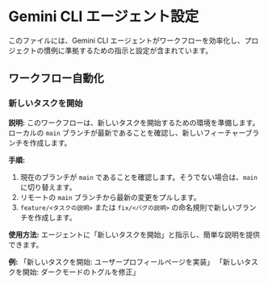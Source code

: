 # Gemini CLI エージェント設定

このファイルには、Gemini CLI エージェントがワークフローを効率化し、プロジェクトの慣例に準拠するための指示と設定が含まれています。

## ワークフロー自動化

### 新しいタスクを開始

**説明:** このワークフローは、新しいタスクを開始するための環境を準備します。ローカルの `main` ブランチが最新であることを確認し、新しいフィーチャーブランチを作成します。

**手順:**
1.  現在のブランチが `main` であることを確認します。そうでない場合は、`main` に切り替えます。
2.  リモートの `main` ブランチから最新の変更をプルします。
3.  `feature/<タスクの説明>` または `fix/<バグの説明>` の命名規則で新しいブランチを作成します。

**使用方法:**
エージェントに「新しいタスクを開始」と指示し、簡単な説明を提供できます。

**例:**
「新しいタスクを開始: ユーザープロフィールページを実装」
「新しいタスクを開始: ダークモードのトグルを修正」